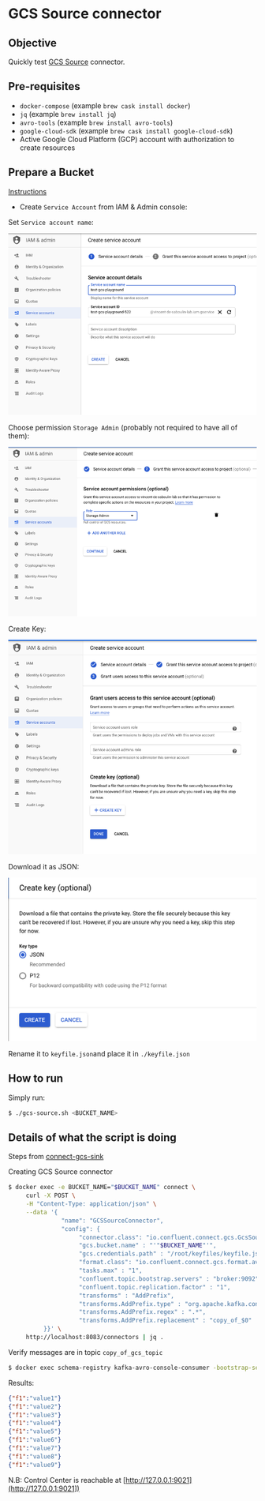 # GCS Source connector

## Objective

Quickly test [GCS Source](https://docs.confluent.io/current/connect/kafka-connect-gcs/source/index.html#quick-start) connector.

## Pre-requisites

* `docker-compose` (example `brew cask install docker`)
* `jq` (example `brew install jq`)
* `avro-tools` (example `brew install avro-tools`)
* `google-cloud-sdk` (example `brew cask install google-cloud-sdk`)
* Active Google Cloud Platform (GCP) account with authorization to create resources

## Prepare a Bucket

[Instructions](https://docs.confluent.io/current/connect/kafka-connect-gcs/index.html#prepare-a-bucket)

* Create `Service Account` from IAM & Admin console:

Set `Service account name`:

![Service Account setup](Screenshot1.png)

Choose permission `Storage Admin` (probably not required to have all of them):

![Service Account setup](Screenshot2.png)

Create Key:

![Service Account setup](Screenshot3.png)

Download it as JSON:

![Service Account setup](Screenshot4.png)

Rename it to `keyfile.json`and place it in `./keyfile.json`


## How to run

Simply run:

```bash
$ ./gcs-source.sh <BUCKET_NAME>
```

## Details of what the script is doing

Steps from [connect-gcs-sink](../connect/connect-gcs-sink/README.md)

Creating GCS Source connector

```bash
$ docker exec -e BUCKET_NAME="$BUCKET_NAME" connect \
     curl -X POST \
     -H "Content-Type: application/json" \
     --data '{
               "name": "GCSSourceConnector",
               "config": {
                    "connector.class": "io.confluent.connect.gcs.GcsSourceConnector",
                    "gcs.bucket.name" : "'"$BUCKET_NAME"'",
                    "gcs.credentials.path" : "/root/keyfiles/keyfile.json",
                    "format.class": "io.confluent.connect.gcs.format.avro.AvroFormat",
                    "tasks.max" : "1",
                    "confluent.topic.bootstrap.servers" : "broker:9092",
                    "confluent.topic.replication.factor" : "1",
                    "transforms" : "AddPrefix",
                    "transforms.AddPrefix.type" : "org.apache.kafka.connect.transforms.RegexRouter",
                    "transforms.AddPrefix.regex" : ".*",
                    "transforms.AddPrefix.replacement" : "copy_of_$0"
          }}' \
     http://localhost:8083/connectors | jq .
```

Verify messages are in topic `copy_of_gcs_topic`

```bash
$ docker exec schema-registry kafka-avro-console-consumer -bootstrap-server broker:9092 --topic copy_of_gcs_topic --from-beginning --max-messages 9
```

Results:

```json
{"f1":"value1"}
{"f1":"value2"}
{"f1":"value3"}
{"f1":"value4"}
{"f1":"value5"}
{"f1":"value6"}
{"f1":"value7"}
{"f1":"value8"}
{"f1":"value9"}
```

N.B: Control Center is reachable at [http://127.0.0.1:9021](http://127.0.0.1:9021])

